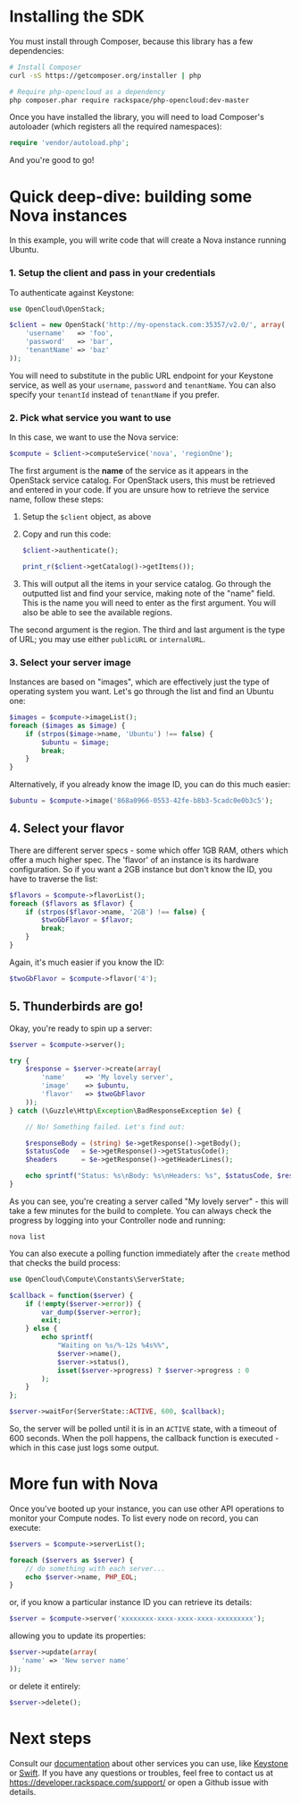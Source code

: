 # Installing the SDK

You must install through Composer, because this library has a few dependencies:

```bash
# Install Composer
curl -sS https://getcomposer.org/installer | php

# Require php-opencloud as a dependency
php composer.phar require rackspace/php-opencloud:dev-master
```

Once you have installed the library, you will need to load Composer's autoloader (which registers all the required
namespaces):

```php
require 'vendor/autoload.php';
```

And you're good to go!

# Quick deep-dive: building some Nova instances

In this example, you will write code that will create a Nova instance running Ubuntu.

### 1. Setup the client and pass in your credentials

To authenticate against Keystone:

```php
use OpenCloud\OpenStack;

$client = new OpenStack('http://my-openstack.com:35357/v2.0/', array(
    'username'   => 'foo',
    'password'   => 'bar',
    'tenantName' => 'baz'
));
```

You will need to substitute in the public URL endpoint for your Keystone service, as well as your `username`, `password`
and `tenantName`. You can also specify your `tenantId` instead of `tenantName` if you prefer.

### 2. Pick what service you want to use

In this case, we want to use the Nova service:

```php
$compute = $client->computeService('nova', 'regionOne');
```

The first argument is the __name__ of the service as it appears in the OpenStack service catalog. For OpenStack users, this must be retrieved and entered in your code. If you are unsure how to retrieve the service name, follow these steps:

1. Setup the `$client` object, as above
2. Copy and run this code:

   ```php
   $client->authenticate();

   print_r($client->getCatalog()->getItems());
   ``` 

3. This will output all the items in your service catalog. Go through the outputted list and find your service, making note of the "name" field. This is the name you will need to enter as the first argument. You will also be able to see the available regions.

The second argument is the region. The third and last argument is the type of URL; you may use either `publicURL` or `internalURL`.

### 3. Select your server image

Instances are based on "images", which are effectively just the type of operating system you want. Let's go through the
list and find an Ubuntu one:

```php
$images = $compute->imageList();
foreach ($images as $image) {
    if (strpos($image->name, 'Ubuntu') !== false) {
        $ubuntu = $image;
        break;
    }
}
```

Alternatively, if you already know the image ID, you can do this much easier:

```php
$ubuntu = $compute->image('868a0966-0553-42fe-b8b3-5cadc0e0b3c5');
```

## 4. Select your flavor

There are different server specs - some which offer 1GB RAM, others which offer a much higher spec. The 'flavor' of an
instance is its hardware configuration. So if you want a 2GB instance but don't know the ID, you have to traverse the list:

```php
$flavors = $compute->flavorList();
foreach ($flavors as $flavor) {
    if (strpos($flavor->name, '2GB') !== false) {
        $twoGbFlavor = $flavor;
        break;
    }
}
```

Again, it's much easier if you know the ID:

```php
$twoGbFlavor = $compute->flavor('4');
```

## 5. Thunderbirds are go!

Okay, you're ready to spin up a server:

```php
$server = $compute->server();

try {
    $response = $server->create(array(
        'name'     => 'My lovely server',
        'image'    => $ubuntu,
        'flavor'   => $twoGbFlavor
    ));
} catch (\Guzzle\Http\Exception\BadResponseException $e) {

    // No! Something failed. Let's find out:

    $responseBody = (string) $e->getResponse()->getBody();
    $statusCode   = $e->getResponse()->getStatusCode();
    $headers      = $e->getResponse()->getHeaderLines();

    echo sprintf("Status: %s\nBody: %s\nHeaders: %s", $statusCode, $responseBody, implode(', ', $headers));
}
```

As you can see, you're creating a server called "My lovely server" - this will take a few minutes for the build to
complete. You can always check the progress by logging into your Controller node and running:

`nova list`

You can also execute a polling function immediately after the `create` method that checks the build process:

```php
use OpenCloud\Compute\Constants\ServerState;

$callback = function($server) {
    if (!empty($server->error)) {
        var_dump($server->error);
        exit;
    } else {
        echo sprintf(
            "Waiting on %s/%-12s %4s%%",
            $server->name(),
            $server->status(),
            isset($server->progress) ? $server->progress : 0
        );
    }
};

$server->waitFor(ServerState::ACTIVE, 600, $callback);
```
So, the server will be polled until it is in an `ACTIVE` state, with a timeout of 600 seconds. When the poll happens, the
callback function is executed - which in this case just logs some output.

# More fun with Nova

Once you've booted up your instance, you can use other API operations to monitor your Compute nodes. To list every
node on record, you can execute:

```php
$servers = $compute->serverList();

foreach ($servers as $server) {
    // do something with each server...
    echo $server->name, PHP_EOL;
}
```

or, if you know a particular instance ID you can retrieve its details:

```php
$server = $compute->server('xxxxxxxx-xxxx-xxxx-xxxx-xxxxxxxxx');
```

allowing you to update its properties:

```php
$server->update(array(
   'name' => 'New server name'
));
```

or delete it entirely:

```php
$server->delete();
```

# Next steps

Consult our [documentation](https://github.com/rackspace/php-opencloud/tree/master/docs/userguide) about other services
you can use, like [Keystone](https://github.com/rackspace/php-opencloud/tree/master/docs/userguide/Identity) or
[Swift](https://github.com/rackspace/php-opencloud/tree/master/docs/userguide/ObjectStore). If you have any questions or
troubles, feel free to contact us at https://developer.rackspace.com/support/ or open a Github issue with details.
